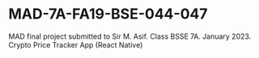 # MAD-7A-FA19-BSE-044-047
MAD final project submitted to Sir M. Asif. Class BSSE 7A. January 2023.
Crypto Price Tracker App (React Native)
